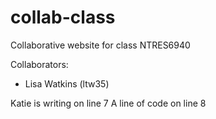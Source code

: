 # collab-class
Collaborative website for class NTRES6940

Collaborators:
- Lisa Watkins (ltw35)

Katie is writing on line 7 
A line of code on line 8

